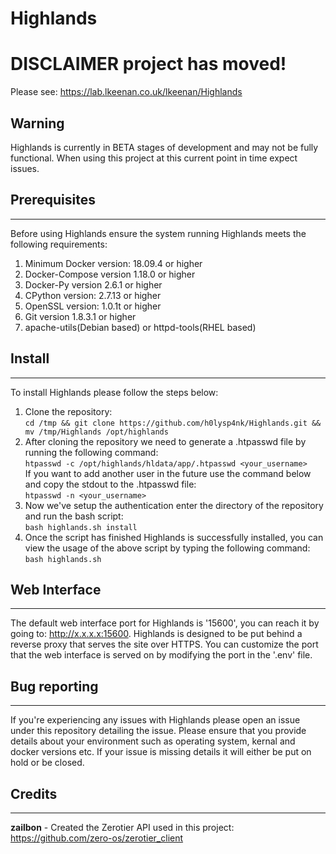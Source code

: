 # Highlands

# DISCLAIMER project has moved!
Please see: https://lab.lkeenan.co.uk/lkeenan/Highlands

## Warning
Highlands is currently in BETA stages of development and may not be fully functional. When using this project at this current point in time expect issues.

## Prerequisites
------
Before using Highlands ensure the system running Highlands meets the following requirements:  
1. Minimum Docker version: 18.09.4 or higher  
2. Docker-Compose version 1.18.0 or higher  
3. Docker-Py version 2.6.1 or higher  
4. CPython version: 2.7.13 or higher  
5. OpenSSL version: 1.0.1t or higher  
6. Git version 1.8.3.1 or higher
7. apache-utils(Debian based) or httpd-tools(RHEL based)
  
## Install
------
To install Highlands please follow the steps below:  
1. Clone the repository:  
``` cd /tmp && git clone https://github.com/h0lysp4nk/Highlands.git && mv /tmp/Highlands /opt/highlands ```
2. After cloning the repository we need to generate a .htpasswd file by running the following command:  
``` htpasswd -c /opt/highlands/hldata/app/.htpasswd <your_username> ```  
If you want to add another user in the future use the command below and copy the stdout to the .htpasswd file:  
``` htpasswd -n <your_username> ```
3. Now we've setup the authentication enter the directory of the repository and run the bash script:   
``` bash highlands.sh install ```
4. Once the script has finished Highlands is successfully installed, you can view the usage of the above script by typing the following command:  
``` bash highlands.sh ```

## Web Interface
------
The default web interface port for Highlands is '15600', you can reach it by going to: http://x.x.x.x:15600. Highlands is designed to be put behind a reverse proxy that serves the site over HTTPS. You can customize the port that the web interface is served on by modifying the port in the '.env' file.

## Bug reporting
------
If you're experiencing any issues with Highlands please open an issue under this repository detailing the issue. Please ensure that you provide details about your environment such as operating system, kernal and docker versions etc. If your issue is missing details it will either be put on hold or be closed.

## Credits
------
**zailbon** - Created the Zerotier API used in this project: https://github.com/zero-os/zerotier_client

